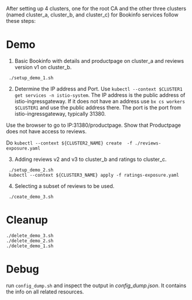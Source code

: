 
After setting up 4 clusters, one for the root CA and the other three clusters
(named cluster_a, cluster_b, and cluster_c) for Bookinfo services
follow these steps:


# Demo

1. Basic Bookinfo with details and productpage on cluster_a and reviews version v1 on cluster_b.

```
 ./setup_demo_1.sh
```

2. Determine the IP address and Port.  Use `kubectl --context $CLUSTER1 get services -n istio-system`.
The IP address is the public address of istio-ingressgateway.  If it does not have an address use
`bx cs workers $CLUSTER1` and use the public address there.  The port is the port from istio-ingressgateway,
typically 31380.

Use the browser to go to IP:31380/productpage.  Show that Productpage does not have access to reviews.

Do `kubectl --context ${CLUSTER2_NAME} create  -f ./reviews-exposure.yaml`

3. Adding reviews v2 and v3 to cluster_b and ratings to cluster_c.

```
 ./setup_demo_2.sh
 kubectl --context ${CLUSTER3_NAME} apply -f ratings-exposure.yaml
```

4. Selecting a subset of reviews to be used.

```
 ./ceate_demo_3.sh
```

# Cleanup

```
./delete_demo_3.sh
./delete_demo_2.sh
./delete_demo_1.sh
```

# Debug

run `config_dump.sh` and inspect the output in _config_dump.json_. It contains the info on all related resources.
